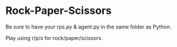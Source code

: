 # Rock-Paper-Scissors

Be sure to have your rps.py & agent.py in the same folder as Python. 

Play using r/p/s for rock/paper/scissors.
